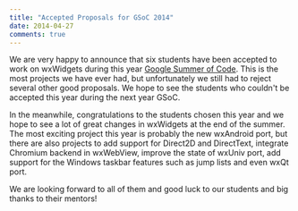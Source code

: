 ```yaml
---
title: "Accepted Proposals for GSoC 2014"
date: 2014-04-27
comments: true
---
```


We are very happy to announce that six students have been accepted to work on
wxWidgets during this year [Google Summer of Code][1]. This is the most
projects we have ever had, but unfortunately we still had to reject several
other good proposals. We hope to see the students who couldn't be accepted
this year during the next year GSoC.

In the meanwhile, congratulations to the students chosen this year and we hope
to see a lot of great changes in wxWidgets at the end of the summer. The most
exciting project this year is probably the new wxAndroid port, but there are
also projects to add support for Direct2D and DirectText, integrate Chromium
backend in wxWebView, improve the state of wxUniv port, add support for the
Windows taskbar features such as jump lists and even wxQt port.

We are looking forward to all of them and good luck to our students and big
thanks to their mentors!

[1]: https://www.google-melange.com/gsoc/homepage/google/gsoc2014
